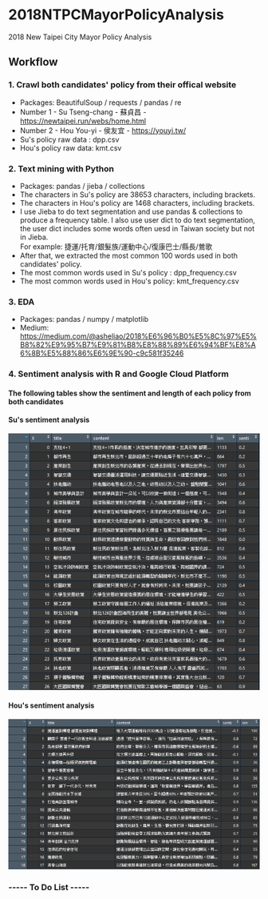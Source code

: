 # 2018NTPCMayorPolicyAnalysis
2018 New Taipei City Mayor Policy Analysis 

## Workflow
### 1. Crawl both candidates' policy from their offical website
* Packages: BeautifulSoup / requests / pandas / re
* Number 1 - Su Tseng-chang  - 蘇貞昌 - https://newtaipei.run/webs/home.html
* Number 2 - Hou You-yi - 侯友宜 - https://youyi.tw/
* Su's policy raw data : dpp.csv
* Hou's policy raw data: kmt.csv
### 2. Text mining with Python 
* Packages: pandas / jieba / collections
* The characters in Su's policy are 38653 characters, including brackets.  
* The characters in Hou's policy are 1468 characters, including brackets.  
* I use Jieba to do text segmentation and use pandas & collections to produce a frequency table. I also use user dict to do text segmentation, the user dict includes some words often uesd in Taiwan society but not in Jieba.  </br> For example: 捷運/托育/銀髮族/運動中心/復康巴士/縣長/鶯歌  
* After that, we extracted the most common 100 words used in both candidates' policy.
* The most common words used in Su's policy : dpp_frequency.csv
* The most common words used in Hou's policy: kmt_frequency.csv
### 3. EDA
* Packages: pandas / numpy / matplotlib
* Medium: https://medium.com/@asheliao/2018%E6%96%B0%E5%8C%97%E5%B8%82%E9%95%B7%E9%81%B8%E8%88%89%E6%94%BF%E8%A6%8B%E5%88%86%E6%9E%90-c9c581f35246

### 4. Sentiment analysis with R and Google Cloud Platform
#### The following tables show the sentiment and length of each policy from both candidates
#### Su's sentiment analysis
![image](https://github.com/asheliao/2018NTPCMayorPolicyAnalysis/blob/master/Sentiment/DPP_SENTI.png)
#### Hou's sentiment analysis
![image](https://github.com/asheliao/2018NTPCMayorPolicyAnalysis/blob/master/Sentiment/KMT_SENTI.png)
### ----- To Do List -----
